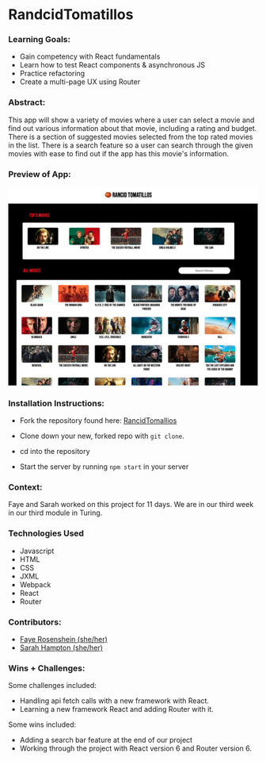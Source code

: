 # RandcidTomatillos

### Learning Goals:
- Gain competency with React fundamentals
- Learn how to test React components & asynchronous JS
- Practice refactoring
- Create a multi-page UX using Router

### Abstract:

This app will show a variety of movies where a user can select a movie and find out various information about that movie, including a rating and budget. There is a section of suggested movies selected from the top rated movies in the list. There is a search feature so a user can search through the given movies with ease to find out if the app has this movie's information.

### Preview of App:

![alt screenshot](./src/Screenshot%202023-02-13%20at%2012.14.18%20PM.png)

### Installation Instructions:
- Fork the repository found here: [RancidTomallios](https://github.com/FayeRosenshein/rancidTomatillos) 
- Clone down your new, forked repo with `git clone`. 
- cd into the repository

- Start the server by running `npm start` in your server  

### Context:
Faye and Sarah worked on this project for 11 days. We are in our third week in our third module in Turing.

### Technologies Used
- Javascript
- HTML
- CSS 
- JXML
- Webpack
- React
- Router

### Contributors:
- [Faye Rosenshein (she/her)](https://www.linkedin.com/in/faye-rosenshein-8ba421242/) 
- [Sarah Hampton (she/her)](https://www.linkedin.com/in/sarah-gwyn-hampton/)

### Wins + Challenges:
Some challenges included: 
- Handling api fetch calls with a new framework with React.
- Learning a new framework React and adding Router with it.

Some wins included:
- Adding a search bar feature at the end of our project
- Working through the project with React version 6 and Router version 6.

